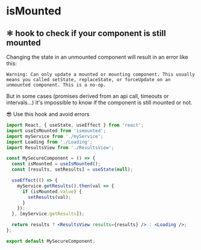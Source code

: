 # isMounted

## ⚛ hook to check if your component is still mounted

Changing the state in an unmounted component will result in an error like this:

```
Warning: Can only update a mounted or mounting component. This usually means you called setState, replaceState, or forceUpdate on an unmounted component. This is a no-op.
```

But in some cases (promises derived from an api call, timeouts or intervals...) it's impossible to know if the component is still mounted or not.

😎 Use this hook and avoid errors

```jsx
import React, { useState, useEffect } from 'react';
import useIsMounted from 'ismounted';
import myService from './myService';
import Loading from './Loading';
import ResultsView from './ResultsView';

const MySecureComponent = () => {
  const isMounted = useIsMounted();
  const [results, setResults] = useState(null);

  useEffect(() => {
    myService.getResults().then(val => {
      if (isMounted.value) {
        setResults(val);
      }
    });
  }, [myService.getResults]);

  return results ? <ResultsView results={results} /> : <Loading />;
};

export default MySecureComponent;
```

